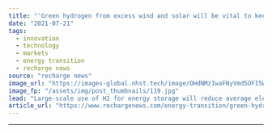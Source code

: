 ```yaml
---
title: "'Green hydrogen from excess wind and solar will be vital to keep future electricity prices low' -  Bill Gates-funded study"
date: "2021-07-21"
tags: 
  - innovation
  - technology
  - markets
  - energy transition
  - recharge news
source: "recharge news"
image_url: "https://images-global.nhst.tech/image/OHdNMzIwaFNyVmd5OFI5WFZHS1dvZ1Vja2FvQ1hTU3dlcVZadmlGSm9BMD0=/nhst/binary/b61a01b087b4dc225541e43a8b6ab75e"
image_fp: "/assets/img/post_thumbnails/119.jpg"
lead: "Large-scale use of H2 for energy storage will reduce average electricity costs by 10% in power networks dominated by renewables, say academics"
article_url: "https://www.rechargenews.com/energy-transition/green-hydrogen-from-excess-wind-and-solar-will-be-vital-to-keep-future-electricity-prices-low-bill-gates-funded-study/2-1-1042995"
---
```


---
